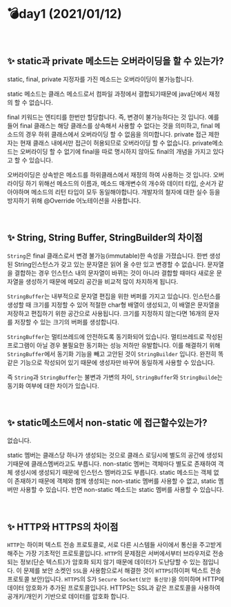 # 💣day1 (2021/01/12)

<br>

## ✨ static과 private 메소드는 오버라이딩을 할 수 있는가?

static, final, private 지정자를 가진 메소드는 오버라이딩이 불가능합니다.

static 메소드는 클래스 메소드로서 컴파일 과정에서 결합되기때문에 java단에서 재정의 할 수 없습니다.

final 키워드는 엔티티를 한번만 할당합니다. 즉, 변경이 불가능하다는 것 입니다. 예를 들어 final 클래스는 해당 클래스를 상속해서 사용할 수 없다는 것을 의미하고, final 메소드의 경우 하위 클래스에서 오버라이딩 할 수 없음을 의미합니다. private 접근 제한자는 현재 클래스 내에서만 접근이 허용되므로 오버라이딩 할 수 없습니다. private메소드는 오버라이딩 할 수 없기에 final을 따로 명시하지 않아도 final의 개념을 가지고 있다고 할 수 있습니다.

오버라이딩은 상속받은 메소드를 하위클래스에서 재정의 하여 사용하는 것 입니다. 오버라이딩 하기 위해선 메소드의 이름과, 메소드 매개변수의 개수와 데이터 타입, 순서가 같아야하며 메소드의 리턴 타입이 모두 동일해야합니다. 개발자의 철자에 대한 실수 등을 방지하기 위해 @Override 어노테이션을 사용합니다.

<br>

## ✨ String, String Buffer, StringBuilder의 차이점

`String`은 final 클래스로서 변경 불가능(immutable)한 속성을 가졌습니다. 한번 생성된 String인스턴스가 갖고 있는 문자열은 읽어 올 수만 있고 변경할 수 없습니다.  문자열을 결합하는 경우 인스턴스 내의 문자열이 바뀌는 것이 아니라 결합할 때마다 새로운 문자열을 생성하기 때문에 메모리 공간을 비교적 많이 차지하게 됩니다. 

`StringBuffer`는 내부적으로 문자열 편집을 위한 버퍼를 가지고 있습니다. 인스턴스를 생성할 때 크기를 지정할 수 있어 적절한 char형 배열이 생성되고, 이 배열은 문자열을 저장하고 편집하기 위한 공간으로 사용됩니다. 크기를 지정하지 않는다면 16개의 문자를 저장할 수 있는 크기의 버퍼를 생성합니다.

 `StringBuffer`는 멀티쓰레드에 안전하도록 동기화되어 있습니다. 멀티쓰레드로 작성된 프로그램이 아닐 경우 불필요한 동기화는 성능 저하만 유발합니다. 이를 해결하기 위해 `StringBuffer`에서 동기화 기능을 빼고 고안된 것이 `StringBuilder` 입니다. 완전히 똑같은 기능으로 작성되어 있기 때문에 생성자만 바꾸어 동일하게 사용할 수 있습니다.

즉 `String`과 `StringBuffer`는 불변과 가변의 차이, `StringBuffer`와 `StringBuilde`는 동기화 여부에 대한 차이가 있습니다.

<br>

## ✨ static메소드에서 non-static 에 접근할수있는가?

없습니다.

static 멤버는 클래스당 하나가 생성되는 것으로 클래스 로딩시에 별도의 공간에 생성되기때문에 클래스멤버라고도 부릅니다. non-static 멤버는 객체마다 별도로 존재하여 객체 생성시에 생성되기 때문에 인스턴스 멤버라고도 부릅니다. static 메소드는 객체 없이 존재하기 때문에 객체와 함께 생성되는 non-static 멤버를 사용할 수 없고, static 멤버만 사용할 수 있습니다. 반면 non-static 메소드는 static 멤버를 사용할 수 있습니다.

<br>

## ✨ HTTP와 HTTPS의 차이점

`HTTP`는 하이퍼 텍스트 전송 프로토콜로, 서로 다른 시스템들 사이에서 통신을 주고받게 해주는 가장 기초적인 프로토콜입니다. `HTTP`의 문제점은 서버에서부터 브라우저로 전송되는 정보(단순 텍스트)가 암호화 되지 않기 때문에 데이터가 도난당할 수 있는 점입니다. 이 문제를 보안 소켓인 `SSL`을 사용함으로서 해결한 것이 `HTTPS`(하이퍼 텍스트 전송 프로토콜 보안)입니다. `HTTPS`의 S가 `Secure Socket(보안 통신망)`을 의미하며 HTTP에 데이터 암호화가 추가된 프로토콜입니다. HTTPS는 SSL과 같은 프로토콜을 사용하여 공개키/개인키 기반으로 데이터를 압호화 합니다.